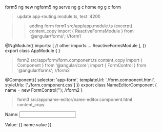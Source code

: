 form5
ng new ngform5
ng serve
ng g c home
ng g c form
>update app-routing.module.ts, test :4200

>>adding form
>form1
src/app/app.module.ts (excerpt)
content_copy
import { ReactiveFormsModule } from '@angular/forms'; //form1

@NgModule({
  imports: [
    // other imports ...
    ReactiveFormsModule
  ],
})
export class AppModule { }

>form2
src/app/form/form.component.ts
content_copy
import { Component } from '@angular/core';
import { FormControl } from '@angular/forms'; //form2

@Component({
  selector: 'app-form',
  templateUrl: './form.component.html',
  styleUrls: ['./form.component.css']
})
export class NameEditorComponent {
  name = new FormControl(''); //form2
}


>form3
src/app/name-editor/name-editor.component.html
content_copy
<!-- form3 -->
<label>
  Name:
  <input type="text" [formControl]="name">
</label>

<p>
  Value: {{ name.value }}
</p>